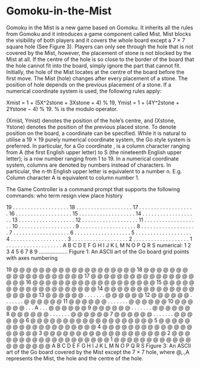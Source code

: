 # Gomoku-in-the-Mist
Gomoku in the Mist is a new game based on Gomoku. It inherits all the rules from Gomoku and it
introduces a game component called Mist. Mist blocks the visibility of both players and it covers the
whole board except a 7 × 7 square hole (See Figure 3). Players can only see through the hole that
is not covered by the Mist, however, the placement of stone is not blocked by the Mist at all. If the
centre of the hole is so close to the border of the board that the hole cannot fit into the board, simply
ignore the part that cannot fit.
Initially, the hole of the Mist locates at the centre of the board before the first move. The Mist (hole) changes after every placement of a stone. The position of hole depends on the previous placement of a stone. If a numerical coordinate system is used, the following rules apply:

Xmist = 1 + (5X^2stone + 3Xstone + 4) % 19,
Ymist = 1 + (4Y^2stone + 2Ystone − 4) % 19.
% is the modulo operator.

(Xmist, Ymist) denotes the position of the hole’s centre, and (Xstone, Ystone) denotes the position of the previous placed stone.
To denote position on the board, a coordinate <C><R> can be specified. While it is natural to utilise
a 19 × 19 purely numerical coordinate system, the Go style system is preferred. In particular, for a
Go coordinate <C><R>, <C> is a column character ranging from A (the first English upper letter) to
S (the nineteenth English upper letter); <R> is a row number ranging from 1 to 19.
In a numerical coordinate system, columns are denoted by numbers instead of characters. In particular, the n-th English upper letter is equivalent to a number n. E.g. Column character A is equivalent to column number 1.
  
The Game Controller is a command prompt that supports the following commands:
who
term
resign
view
place <C><R>
history
  
19 . . . . . . . . . . . . . . . . . . .
18 . . . . . . . . . . . . . . . . . . .
17 . . . . . . . . . . . . . . . . . . .
16 . . . . . . . . . . . . . . . . . . .
15 . . . . . . . . . . . . . . . . . . .
14 . . . . . . . . . . . . . . . . . . .
13 . . . . . . . . . . . . . . . . . . .
12 . . . . . . . . . . . . . . . . . . .
11 . . . . . . . . . . . . . . . . . . .
10 . . . . . . . . . . . . . . . . . . .
9 . . . . . . . . . . . . . . . . . . .
8 . . . . . . . . . . . . . . . . . . .
7 . . . . . . . . . . . . . . . . . . .
6 . . . . . . . . . . . . . . . . . . .
5 . . . . . . . . . . . . . . . . . . .
4 . . . . . . . . . . . . . . . . . . .
3 . . . . . . . . . . . . . . . . . . .
2 . . . . . . . . . . . . . . . . . . .
1 . . . . . . . . . . . . . . . . . . .
A B C D E F G H I J K L M N O P Q R S
numerical: 1 2 3 4 5 6 7 8 9 ...................
Figure 1: An ASCII art of the Go board grid points with axes numbering

19 @ @ @ @ @ @ @ @ @ @ @ @ @ @ @ @ @ @ @
18 @ @ @ @ @ @ @ @ @ @ @ @ @ @ @ @ @ @ @
17 @ @ @ @ @ @ @ @ @ @ @ @ @ @ @ @ @ @ @
16 @ @ @ @ @ @ @ @ @ @ @ @ @ @ @ @ @ @ @
15 @ @ @ @ @ @ @ @ @ @ @ @ @ @ @ @ @ @ @
14 @ @ @ @ @ @ @ @ @ @ @ @ @ @ @ @ @ @ @
13 @ @ @ @ @ @ . . . . . . . @ @ @ @ @ @
12 @ @ @ @ @ @ . . . . . . . @ @ @ @ @ @
11 @ @ @ @ @ @ . . . . . . . @ @ @ @ @ @
10 @ @ @ @ @ @ . . . A . . . @ @ @ @ @ @
9 @ @ @ @ @ @ . . . . . . . @ @ @ @ @ @
8 @ @ @ @ @ @ . . . . . . . @ @ @ @ @ @
7 @ @ @ @ @ @ . . . . . . . @ @ @ @ @ @
6 @ @ @ @ @ @ @ @ @ @ @ @ @ @ @ @ @ @ @
5 @ @ @ @ @ @ @ @ @ @ @ @ @ @ @ @ @ @ @
4 @ @ @ @ @ @ @ @ @ @ @ @ @ @ @ @ @ @ @
3 @ @ @ @ @ @ @ @ @ @ @ @ @ @ @ @ @ @ @
2 @ @ @ @ @ @ @ @ @ @ @ @ @ @ @ @ @ @ @
1 @ @ @ @ @ @ @ @ @ @ @ @ @ @ @ @ @ @ @
A B C D E F G H I J K L M N O P Q R S
Figure 3: An ASCII art of the Go board covered by the Mist except the 7 × 7 hole, where @,.,A
represents the Mist, the hole and the centre of the hole.
